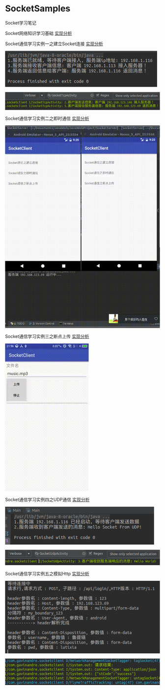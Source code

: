 # SocketSamples
Socket学习笔记

Socket网络知识学习基础 [实现分析](http://blog.csdn.net/lj402159806/article/details/56290460)

Socket通信学习实例一之建立Socket连接 [实现分析](http://blog.csdn.net/lj402159806/article/details/56841817)

![](preview/sockettcpserver.png)

![](preview/sockettcpclient.png)

Socket通信学习实例二之即时通信 [实现分析](http://blog.csdn.net/lj402159806/article/details/56890909)

![](preview/socketim.gif)

Socket通信学习实例三之断点上传 [实现分析](http://blog.csdn.net/lj402159806/article/details/57516498)

![](preview/socketupload.gif)

Socket通信学习实例四之UDP通信 [实现分析](http://blog.csdn.net/lj402159806/article/details/58589823)

![](preview/socketudpserver.png)

![](preview/socketudpclient.png)

Socket通信学习实例五之模拟Http [实现分析](http://blog.csdn.net/lj402159806/article/details/58589823)

![](preview/sockethttpserver.png)

![](preview/sockethttpclient.png)


